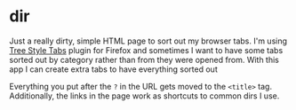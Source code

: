 # dir

Just a really dirty, simple HTML page to sort out my browser tabs. I'm using [Tree Style Tabs](https://addons.mozilla.org/es/firefox/addon/tree-style-tab/) plugin for Firefox and sometimes I want to have some tabs sorted out by category rather than from they were opened from. With this app I can create extra tabs to have everything sorted out


Everything you put after the `?` in the URL gets moved to the `<title>` tag. Additionally, the links in the page work as shortcuts to common dirs I use.
